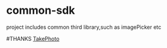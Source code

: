 # common-sdk
project includes common third library,such as imagePicker etc

#THANKS
[TakePhoto](https://github.com/crazycodeboy/TakePhoto)
